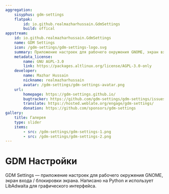 ```yaml
---
aggregation:
    sisyphus: gdm-settings
    flatpak:
        id: io.github.realmazharhussain.GdmSettings
        build: offical
appstream:
    id: io.github.realmazharhussain.GdmSettings
    name: GDM Settings
    icon: /gdm-settings/gdm-settings-logo.svg
    summary: Приложение настроек для рабочего окружения GNOME, экран входа / блокировки экрана.
    metadata_license:
        name: GNU AGPL-3.0
        link: https://packages.altlinux.org/license/AGPL-3.0-only
    developer:
        name: Mazhar Hussain
        nickname: realmazharhussain
        avatar: /gdm-settings/gdm-settings-avatar.png
    url:
        homepage: https://gdm-settings.github.io/
        bugtracker: https://github.com/gdm-settings/gdm-settings/issues
        translate: https://hosted.weblate.org/engage/gdm-settings/
        donation: https://github.com/sponsors/gdm-settings
gallery:
    title: Галерея
    type: slider
    items:
        - src: /gdm-settings/gdm-settings-1.png
        - src: /gdm-settings/gdm-settings-2.png
---
```


# GDM Настройки

GDM Settings — приложение настроек для рабочего окружения GNOME, экран входа / блокировки экрана. Написано на Python и использует LibAdwaita для графического интерфейса.

<AGWGallery />

<!--@include: @apps/_parts/install/content-repo.md-->
<!--@include: @apps/_parts/install/content-flatpak.md-->
